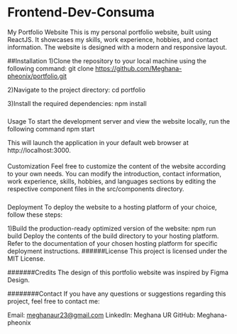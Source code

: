# Frontend-Dev-Consuma
My Portfolio Website
This is my personal portfolio website, built using ReactJS. It showcases my skills, work experience, hobbies, and contact information. The website is designed with a modern and responsive layout.

##Installation
1)Clone the repository to your local machine using the following command:
git clone https://github.com/Meghana-pheonix/portfolio.git

2)Navigate to the project directory:
cd portfolio

3)Install the required dependencies:
npm install


###
Usage
To start the development server and view the website locally, run the following command
npm start

This will launch the application in your default web browser at http://localhost:3000.

####
Customization
Feel free to customize the content of the website according to your own needs. You can modify the introduction, contact information, work experience, skills, hobbies, and languages sections by editing the respective component files in the src/components directory.

#####
Deployment
To deploy the website to a hosting platform of your choice, follow these steps:

1)Build the production-ready optimized version of the website:
npm run build
Deploy the contents of the build directory to your hosting platform. Refer to the documentation of your chosen hosting platform for specific deployment instructions.
######License
This project is licensed under the MIT License.

#######Credits
The design of this portfolio website was inspired by Figma Design.

########Contact
If you have any questions or suggestions regarding this project, feel free to contact me:

Email: meghanaur23@gmail.com
LinkedIn: Meghana UR
GitHub: Meghana-pheonix
